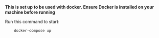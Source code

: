 **This is set up to be used with docker. Ensure Docker is installed on your machine before running**

Run this command to start:
```
    docker-compose up
```